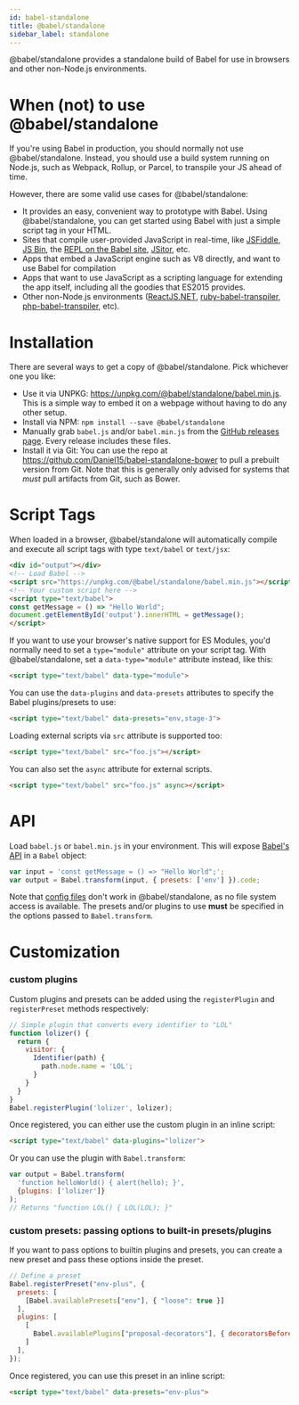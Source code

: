 ```yaml
---
id: babel-standalone
title: @babel/standalone
sidebar_label: standalone
---
```


@babel/standalone provides a standalone build of Babel for use in browsers and other non-Node.js environments.

When (not) to use @babel/standalone
===================================

If you're using Babel in production, you should normally not use @babel/standalone. Instead, you should use a build system running on Node.js, such as Webpack, Rollup, or Parcel, to transpile your JS ahead of time.

However, there are some valid use cases for @babel/standalone:

- It provides an easy, convenient way to prototype with Babel. Using @babel/standalone, you can get started using Babel with just a simple script tag in your HTML.
- Sites that compile user-provided JavaScript in real-time, like [JSFiddle](https://jsfiddle.net/), [JS Bin](https://jsbin.com/), the [REPL on the Babel site](http://babeljs.io/repl/), [JSitor](https://jsitor.com), etc.
- Apps that embed a JavaScript engine such as V8 directly, and want to use Babel for compilation
- Apps that want to use JavaScript as a scripting language for extending the app itself, including all the goodies that ES2015 provides.
- Other non-Node.js environments ([ReactJS.NET](http://reactjs.net/), [ruby-babel-transpiler](https://github.com/babel/ruby-babel-transpiler), [php-babel-transpiler](https://github.com/talyssonoc/php-babel-transpiler), etc).

Installation
============

There are several ways to get a copy of @babel/standalone. Pick whichever one you like:

- Use it via UNPKG: https://unpkg.com/@babel/standalone/babel.min.js. This is a simple way to embed it on a webpage without having to do any other setup.
- Install via NPM: `npm install --save @babel/standalone`
- Manually grab `babel.js` and/or `babel.min.js` from the [GitHub releases page](https://github.com/Daniel15/babel-standalone/releases). Every release includes these files.
- Install it via Git: You can use the repo at https://github.com/Daniel15/babel-standalone-bower to pull a prebuilt version from Git. Note that this is generally only advised for systems that *must* pull artifacts from Git, such as Bower.

Script Tags
===========

When loaded in a browser, @babel/standalone will automatically compile and execute all script tags with type `text/babel` or `text/jsx`:

```html
<div id="output"></div>
<!-- Load Babel -->
<script src="https://unpkg.com/@babel/standalone/babel.min.js"></script>
<!-- Your custom script here -->
<script type="text/babel">
const getMessage = () => "Hello World";
document.getElementById('output').innerHTML = getMessage();
</script>
```

If you want to use your browser's native support for ES Modules, you'd normally need to set a `type="module"` attribute on your script tag. With @babel/standalone, set a `data-type="module"` attribute instead, like this:

```html
<script type="text/babel" data-type="module">
```

You can use the `data-plugins` and `data-presets` attributes to specify the Babel plugins/presets to use:

```html
<script type="text/babel" data-presets="env,stage-3">
```

Loading external scripts via `src` attribute is supported too:

```html
<script type="text/babel" src="foo.js"></script>
```

You can also set the `async` attribute for external scripts.

```html
<script type="text/babel" src="foo.js" async></script>
```

API
===

Load `babel.js` or `babel.min.js` in your environment. This will expose [Babel's API](http://babeljs.io/docs/usage/api/) in a `Babel` object:

```js
var input = 'const getMessage = () => "Hello World";';
var output = Babel.transform(input, { presets: ['env'] }).code;
```

Note that [config files](config-files.md) don't work in @babel/standalone, as no file system access is available. The presets and/or plugins to use **must** be specified in the options passed to `Babel.transform`.

Customization
=============

### custom plugins

Custom plugins and presets can be added using the `registerPlugin` and `registerPreset` methods respectively:

```js
// Simple plugin that converts every identifier to "LOL"
function lolizer() {
  return {
    visitor: {
      Identifier(path) {
        path.node.name = 'LOL';
      }
    }
  }
}
Babel.registerPlugin('lolizer', lolizer);
```

Once registered, you can either use the custom plugin in an inline script:

```html
<script type="text/babel" data-plugins="lolizer">
```

Or you can use the plugin with `Babel.transform`:

```js
var output = Babel.transform(
  'function helloWorld() { alert(hello); }',
  {plugins: ['lolizer']}
);
// Returns "function LOL() { LOL(LOL); }"
```

### custom presets: passing options to built-in presets/plugins

If you want to pass options to builtin plugins and presets, you can create a new preset and pass these options inside the preset.
```js
// Define a preset
Babel.registerPreset("env-plus", {
  presets: [
    [Babel.availablePresets["env"], { "loose": true }]
  ],
  plugins: [
    [
      Babel.availablePlugins["proposal-decorators"], { decoratorsBeforeExport: true }
    ]
  ],
});
```

Once registered, you can use this preset in an inline script:

```html
<script type="text/babel" data-presets="env-plus">
```
